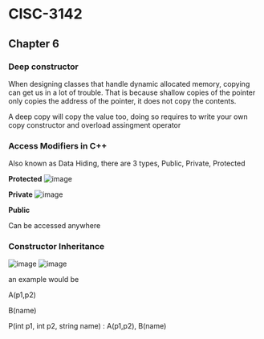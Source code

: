 # CISC-3142

## Chapter 6

### Deep constructor

When designing classes that handle dynamic allocated memory, copying can get us in a lot of trouble. That is because shallow copies of the pointer only copies the address of the pointer, it does not copy the contents.

A deep copy will copy the value too, doing so requires to write your own copy constructor and overload assingment operator

### Access Modifiers in C++

Also known as Data Hiding, there are 3 types, Public, Private, Protected

**Protected**
![image](https://user-images.githubusercontent.com/66978846/167687525-14ee7a05-1e01-4dff-a623-10607330a03c.png)


**Private**
![image](https://user-images.githubusercontent.com/66978846/167687758-f2a73761-4ba4-4cef-9086-aed49e7ef9d0.png)

**Public**

Can be accessed anywhere

### Constructor Inheritance 
![image](https://user-images.githubusercontent.com/66978846/167687966-de9631bd-6974-4cb6-958f-15ebc17f669f.png)
![image](https://user-images.githubusercontent.com/66978846/167688018-0ce90583-f34e-48ac-987a-d3f2208cd6d0.png)

an example would be 

A(p1,p2)

B(name)

P(int p1, int p2, string name) : A(p1,p2), B(name)

